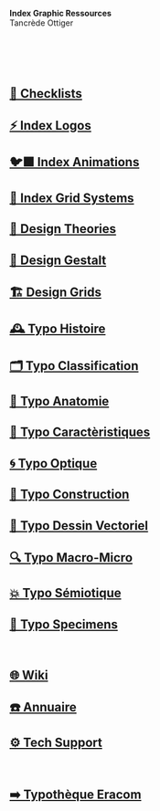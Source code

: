   **Index Graphic Ressources**  
  Tancrède Ottiger  
# &nbsp;

<!---
## [🦚 Index Littérature Visuelle]()
## [💼 Portfolio](Student's projects)
--->

## [📝 Checklists](/check-things)
## [⚡ Index Logos]()
## [🐦‍⬛ Index Animations]()
## [🏢 Index Grid Systems]()
## [🔮 Design Theories](/)
## [🔲 Design Gestalt](/)
## [🏗️ Design Grids](/)
## [🕰️ Typo Histoire](/overview-writing-history)
## [🗂️ Typo Classification](/classify-typefaces)
## [🔬 Typo Anatomie](/describe-typefaces)
## [🧬 Typo Caractèristiques](/parameter-typefaces)
## [🌀 Typo Optique](/correct-typeface)
## [🔨 Typo Construction](/construct-typeface)
## [📐 Typo Dessin Vectoriel](/draw-vectors)
## [🔍 Typo Macro-Micro]()
## [💥 Typo Sémiotique](/denote-typefaces)
## [🧪 Typo Specimens]()
&nbsp;
## [🌐 Wiki](/index-graphic-terminology)
## [☎️ Annuaire](/index-designers)
## [⚙️ Tech Support](/support-technology)
&nbsp;
## [➡️ Typothèque Eracom](http://typo.eracom.ch)
